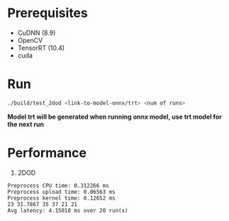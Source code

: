 # Prerequisites

- CuDNN (8.9)
- OpenCV
- TensorRT (10.4)
- cuda

# Run

```bash 
./build/test_2dod <link-to-model-onnx/trt> <num of runs>
```

**Model trt will be generated when running onnx model, use trt model for the next run**

# Performance

1. 2DOD

```
Preprocess CPU time: 0.312266 ms
Preprocess upload time: 0.06563 ms
Preprocess kernel time: 0.12652 ms
23 31.7867 35 37 21 21
Avg latency: 4.15018 ms over 20 run(s)
```